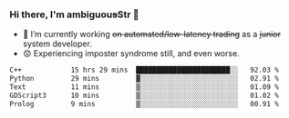### Hi there, I'm ambiguou~~s~~Str 👋

<!--
**ambiguoustexture/ambiguoustexture** is a ✨ _special_ ✨ repository because its `README.md` (this file) appears on your GitHub profile.

Here are some ideas to get you started:
-->
- 🔭 I’m currently working ~~on automated/low-latency trading~~ as a ~~junior~~ system developer.
- :worried: Experiencing imposter syndrome still, and even worse.

<!--START_SECTION:waka-->

```txt
C++            15 hrs 29 mins  ███████████████████████░░   92.03 %
Python         29 mins         ▓░░░░░░░░░░░░░░░░░░░░░░░░   02.91 %
Text           11 mins         ▒░░░░░░░░░░░░░░░░░░░░░░░░   01.09 %
GDScript3      10 mins         ▒░░░░░░░░░░░░░░░░░░░░░░░░   01.02 %
Prolog         9 mins          ▒░░░░░░░░░░░░░░░░░░░░░░░░   00.91 %
```

<!--END_SECTION:waka-->
